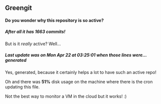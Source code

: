 ## Greengit

#### Do you wonder why this repository is so active?

##### After all it has 1663 commits!

But is it *really* active? Well...

##### Last update was on Mon Apr 22 at 03:25:01 when those lines were... generated

Yes, generated, because it certainly helps a lot to have such an active repo!

Oh and there was **51%** disk usage on the machine
where there is the cron updating this file.

Not the best way to monitor a VM in the cloud but it works! :)
